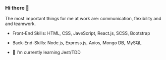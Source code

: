### Hi there 👋

The most important things for me at work are: communication, flexibility and and teamwork. 

- Front-End Skills: HTML, CSS, JaveScript, React.js, SCSS, Bootstrap
- Back-End-Skills: Node.js, Express.js, Axios, Mongo DB, MySQL

- 🌱 I’m currently learning Jest/TDD


<!--
**2gi3/2gi3** is a ✨ _special_ ✨ repository because its `README.md` (this file) appears on your GitHub profile.

Here are some ideas to get you started:

- 🔭 I’m currently working on ...
- 🌱 I’m currently learning ...
- 👯 I’m looking to collaborate on ...
- 🤔 I’m looking for help with ...
- 💬 Ask me about ...
- 📫 How to reach me: ...
- 😄 Pronouns: ...
- ⚡ Fun fact: ...
-->
